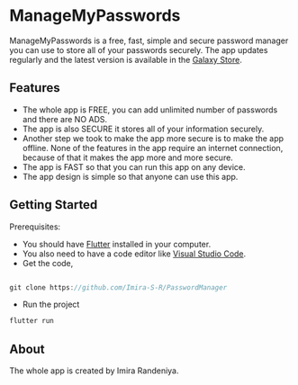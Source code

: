 # ManageMyPasswords
ManageMyPasswords is a free, fast, simple and secure password manager you can use to store all of your passwords securely.
The app updates regularly and the latest version is available in the [Galaxy Store](https://galaxystore.samsung.com/detail/com.example.password_manager).

## Features
- The whole app is FREE, you can add unlimited number of passwords and there are NO ADS.
- The app is also SECURE it stores all of your information securely.
- Another step we took to make the app more secure is to make the app offline. None of the features in the app require an internet connection, because of that it makes the app     more and more secure.
- The app is FAST so that you can run this app on any device.
- The app design is simple so that anyone can use this app.

## Getting Started
Prerequisites:
- You should have [Flutter](https://flutter.dev) installed in your computer.
- You also need to have a code editor like [Visual Studio Code](https://code.visualstudio.com).
- Get the code,
```js

git clone https://github.com/Imira-S-R/PasswordManager

```
- Run the project
```js
flutter run
```
## About
The whole app is created by Imira Randeniya.
